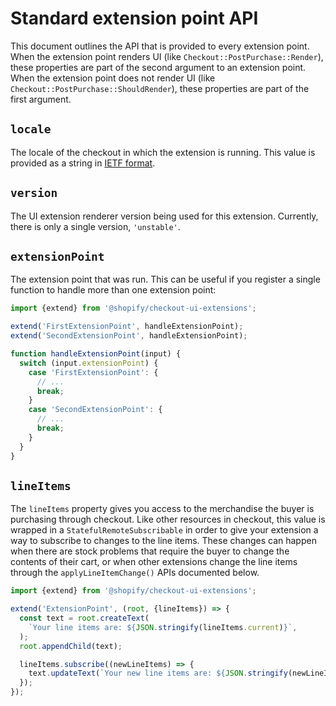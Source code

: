 # Standard extension point API

This document outlines the API that is provided to every extension point. When the extension point renders UI (like `Checkout::PostPurchase::Render`), these properties are part of the second argument to an extension point. When the extension point does not render UI (like `Checkout::PostPurchase::ShouldRender`), these properties are part of the first argument.

## `locale`

The locale of the checkout in which the extension is running. This value is provided as a string in [IETF format](https://en.wikipedia.org/wiki/IETF_language_tag).

## `version`

The UI extension renderer version being used for this extension. Currently, there is only a single version, `'unstable'`.

## `extensionPoint`

The extension point that was run. This can be useful if you register a single function to handle more than one extension point:

```ts
import {extend} from '@shopify/checkout-ui-extensions';

extend('FirstExtensionPoint', handleExtensionPoint);
extend('SecondExtensionPoint', handleExtensionPoint);

function handleExtensionPoint(input) {
  switch (input.extensionPoint) {
    case 'FirstExtensionPoint': {
      // ...
      break;
    }
    case 'SecondExtensionPoint': {
      // ...
      break;
    }
  }
}
```

## `lineItems`

The `lineItems` property gives you access to the merchandise the buyer is purchasing through checkout. Like other resources in checkout, this value is wrapped in a `StatefulRemoteSubscribable` in order to give your extension a way to subscribe to changes to the line items. These changes can happen when there are stock problems that require the buyer to change the contents of their cart, or when other extensions change the line items through the `applyLineItemChange()` APIs documented below.

```ts
import {extend} from '@shopify/checkout-ui-extensions';

extend('ExtensionPoint', (root, {lineItems}) => {
  const text = root.createText(
    `Your line items are: ${JSON.stringify(lineItems.current)}`,
  );
  root.appendChild(text);

  lineItems.subscribe((newLineItems) => {
    text.updateText(`Your new line items are: ${JSON.stringify(newLineItems)}`);
  });
});
```
